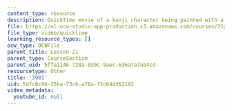 ```yaml
---
content_type: resource
description: QuickTime movie of a kanji character being painted with a brush.
file: https://ol-ocw-studio-app-production.s3.amazonaws.com/courses/21g-504-japanese-iv-spring-2009/5dfc0c0435ba73cba78af3c64d352182_3981.mov
file_type: video/quicktime
learning_resource_types: []
ocw_type: OCWFile
parent_title: Lesson 21
parent_type: CourseSection
parent_uid: bffa1146-720a-039c-9aec-636a7a7ab4cd
resourcetype: Other
title: '3981'
uid: 5dfc0c04-35ba-73cb-a78a-f3c64d352182
video_metadata:
  youtube_id: null
---
```

